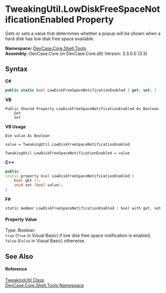 # TweakingUtil.LowDiskFreeSpaceNotificationEnabled Property 
 

Gets or sets a value that determines whether a popup will be shown when a hard disk has low disk free space available.

**Namespace:**&nbsp;<a href="N_DevCase_Core_Shell_Tools">DevCase.Core.Shell.Tools</a><br />**Assembly:**&nbsp;DevCase.Core (in DevCase.Core.dll) Version: 3.3.0.0 (3.3)

## Syntax

**C#**<br />
``` C#
public static bool LowDiskFreeSpaceNotificationEnabled { get; set; }
```

**VB**<br />
``` VB
Public Shared Property LowDiskFreeSpaceNotificationEnabled As Boolean
	Get
	Set
```

**VB Usage**<br />
``` VB Usage
Dim value As Boolean

value = TweakingUtil.LowDiskFreeSpaceNotificationEnabled

TweakingUtil.LowDiskFreeSpaceNotificationEnabled = value
```

**C++**<br />
``` C++
public:
static property bool LowDiskFreeSpaceNotificationEnabled {
	bool get ();
	void set (bool value);
}
```

**F#**<br />
``` F#
static member LowDiskFreeSpaceNotificationEnabled : bool with get, set

```


#### Property Value
Type: Boolean<br />`true` (`True` in Visual Basic) if low disk free space notification is enabled, `false` (`False` in Visual Basic) otherwise.

## See Also


#### Reference
<a href="T_DevCase_Core_Shell_Tools_TweakingUtil">TweakingUtil Class</a><br /><a href="N_DevCase_Core_Shell_Tools">DevCase.Core.Shell.Tools Namespace</a><br />